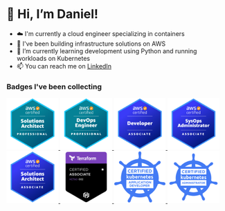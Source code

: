 # 👋 Hi, I’m Daniel!

- ☁️ I'm currently a cloud engineer specializing in containers
- 🔭 I've been building infrastructure solutions on AWS
- 🌱 I’m currently learning development using Python and running workloads on Kubernetes
- 📫 You can reach me on [LinkedIn](https://www.linkedin.com/in/danieltle/)

### Badges I've been collecting
<a href="https://www.credly.com/badges/5883ec2a-4046-4a5e-a0e3-714e63b4cb82/public_url">
  <img src="./images/AWS-SAP.png" alt="AWS Solutions Architect Professional" style="width:120px;height:120px;">
</a>

<a href="https://www.credly.com/badges/5883ec2a-4046-4a5e-a0e3-714e63b4cb82/public_url">
  <img src="./images/AWS-DOP.png" alt="AWS DevOps Engineer Professional" style="width:120px;height:120px;">
</a>

<a href="https://www.credly.com/badges/d18d2033-e1c3-4907-939d-0a8d2e77daf8/public_url">
  <img src="./images/AWS-DA.png" alt="AWS Developer Associate" style="width:120px;height:120px;">
</a>

<a href="https://www.credly.com/badges/d71dbb71-0a12-42a3-ada0-ba321e5b6289/public_url">
  <img src="./images/AWS-SOA.png" alt="AWS SysOps Associate" style="width:120px;height:120px;">
</a>

<a href="https://www.credly.com/badges/53337219-d848-45b5-989d-1aabb9c5f369/public_url">
  <img img src="./images/AWS-SAA.png" alt="AWS Solutions Architect Associate" style="width:120px;height:120px;">
</a>

<a href="https://www.credly.com/badges/d195333a-096c-413a-aa6c-24a385283c4f/public_url">
  <img img src="./images/HCP-TFA.png" alt="AWS Solutions Architect Associate" style="width:120px;height:120px;">
</a>

<a href="https://www.credly.com/badges/e9e52733-9486-4d05-b9f6-bc16f28b012f/public_url">
  <img img src="./images/CKAD.png" alt="Certified Kubernetes Application Developer" style="width:120px;height:120px;">
</a>
<a href="https://www.credly.com/badges/cde2e9cb-5e11-4a2a-be72-1b602cb4aa6f/public_url">
  <img img src="./images/CKA.png" alt="Certified Kubernetes Administrator" style="width:120px;height:120px;">
</a>

